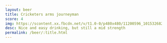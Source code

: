 ```yaml
---
layout: beer
title: Cricketers arms journeyman
score: 4
img: https://scontent.xx.fbcdn.net/v/t1.0-0/p480x480/11200596_10153268299613745_30462160346726619_n.jpg?oh=f9df584529f5b935bf8eab34283a6e44&oe=58C44BBE
desc: Nice and easy drinking, but still a mid strength
permalink: /beer/:title.html
---
```

